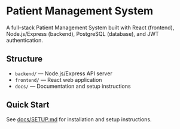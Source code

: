 # Patient Management System

A full-stack Patient Management System built with React (frontend), Node.js/Express (backend), PostgreSQL (database), and JWT authentication.

## Structure

- `backend/` — Node.js/Express API server
- `frontend/` — React web application
- `docs/` — Documentation and setup instructions

## Quick Start

See [docs/SETUP.md](docs/SETUP.md) for installation and setup instructions.